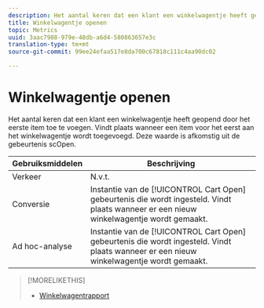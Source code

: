 ```yaml
---
description: Het aantal keren dat een klant een winkelwagentje heeft geopend door het eerste item toe te voegen. Vindt plaats wanneer een item voor het eerst aan het winkelwagentje wordt toegevoegd. Deze waarde is afkomstig uit de gebeurtenis scOpen.
title: Winkelwagentje openen
topic: Metrics
uuid: 3aac7908-979e-48db-a6d4-580863657e3c
translation-type: tm+mt
source-git-commit: 99ee24efaa517e8da700c67818c111c4aa90dc02

---
```



# Winkelwagentje openen

Het aantal keren dat een klant een winkelwagentje heeft geopend door het eerste item toe te voegen. Vindt plaats wanneer een item voor het eerst aan het winkelwagentje wordt toegevoegd. Deze waarde is afkomstig uit de gebeurtenis scOpen.

| Gebruiksmiddelen | Beschrijving |
|---|---|
| Verkeer | N.v.t. |
| Conversie | Instantie van de [!UICONTROL Cart Open] gebeurtenis die wordt ingesteld. Vindt plaats wanneer er een nieuw winkelwagentje wordt gemaakt. |
| Ad hoc-analyse | Instantie van de [!UICONTROL Cart Open] gebeurtenis die wordt ingesteld. Vindt plaats wanneer er een nieuw winkelwagentje wordt gemaakt. |

>[!MORELIKETHIS]
>
>* [Winkelwagentrapport](/help/components/c-variables/dimensionslist/reports-shopping-cart.md)

